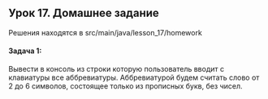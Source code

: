## Урок 17. Домашнее задание
Решения находятся в src/main/java/lesson_17/homework

#### Задача 1:
Вывести в консоль из строки которую пользователь вводит с клавиатуры все
аббревиатуры. Аббревиатурой будем считать слово от 2 до 6 символов, состоящее
только из прописных букв, без чисел.
